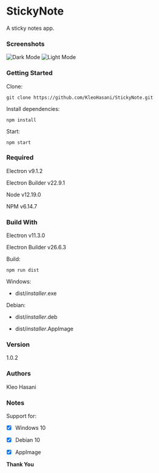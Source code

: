 # StickyNote

A sticky notes app.

### Screenshots

![Dark Mode]("/screenshots/screenshot1.png")
![Light Mode]("/screenshots/screenshot2.png")

### Getting Started

Clone:

```
git clone https://github.com/KleoHasani/StickyNote.git
```

Install dependencies:

```
npm install
```

Start:

```
npm start
```

### Required

Electron v9.1.2

Electron Builder v22.9.1

Node v12.19.0

NPM v6.14.7

### Build With

Electron v11.3.0

Electron Builder v26.6.3

Build:

```
npm run dist
```

Windows:

- dist/_installer_.exe

Debian:

- dist/_installer_.deb

- dist/_installer_.AppImage

### Version

1.0.2

### Authors

Kleo Hasani

### Notes

Support for:

- [x] Windows 10

- [x] Debian 10

- [x] AppImage

**Thank You**
